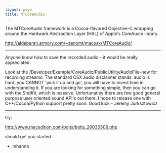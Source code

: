 ```yaml
---
layout: page
title: MTCoreAudio
---
```


The MTCoreAudio framework is a Cocoa-flavored Objective-C wrapping around the Hardware Abstraction Layer (HAL) of Apple's CoreAudio library.

http://aldebaran.armory.com/~zenomt/macosx/MTCoreAudio/

----

Anyone know how to save the recorded audio - it would be really appreciated.

Look at the /Developer/Example/CoreAudio/PublicUtility/AudioFile-new for recording streams. The standard OSX audio disclaimer stands: audio is hard, you CANNOT 'pick it up and go', you will have to invest time in understanding it. If you are looking for something simple, then you can go with the SndKit, which is massive. Unfortunatley there are few good general purpose user oriented sound API's out there, I hope to release one with C++/Cocoa/Python support pretty soon.
Good luck - Jeremy Jurksztowicz

----

try:

http://www.macedition.com/bolts/bolts_20030509.php

should get you started.

- mhanna

